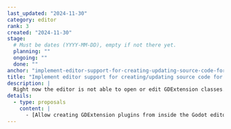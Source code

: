 ```yaml
---
last_updated: "2024-11-30"
category: editor
rank: 3
created: "2024-11-30"
stage:
  # Must be dates (YYYY-MM-DD), empty if not there yet.
  planning: ""
  ongoing: ""
  done: ""
anchor: "implement-editor-support-for-creating-updating-source-code-for-gdextensions"
title: "Implement editor support for creating/updating source code for GDExtensions"
description: |
  Right now the editor is not able to open or edit GDExtension classes. It effectively treats them like binary blobs. We want to make opening and editing GDExtension classes easier to do from within the engine and provide some of the comforts from regular scripting to GDExtension.
details:
  - type: proposals
    content: |
      - [Allow creating GDExtension plugins from inside the Godot editor #9097](https://github.com/godotengine/godot/pull/90979)
---
```

